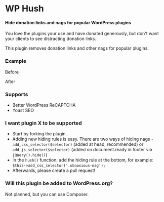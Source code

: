 # WP Hush
#### Hide donation links and nags for popular WordPress plugins

You love the plugins your use and have donated generously, but don't want your clients to see distracting donation links.

This plugin removes donation links and other nags for popular plugins.

### Example

Before


After


### Supports

* Better WordPress ReCAPTCHA 
* Yoast SEO

### I want plugin X to be supported

* Start by forking the plugin.
* Adding new hiding rules is easy. There are two ways of hiding nags - `add_css_selector($selector)` (added at head, recommended) or `add_js_selector($selector)` (added on document.ready in footer via `jQuery().hide()`) 
* In the `hush()` function, add the hiding rule at the bottom, for example: `$this->add_css_selector('.obnoxious-nag');`
* Afterwards, please create a pull request!

### Will this plugin be added to WordPress.org? 

Not planned, but you can use Composer.